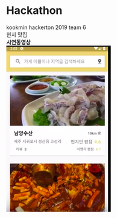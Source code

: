 # Hackathon
kookmin hackerton 2019 team 6</br>
현지 맛집 </br>
**시연동영상**</br>
[![video](./현지맛집_시연.png)](https://youtu.be/Pqnssw-CvDw) </br>

